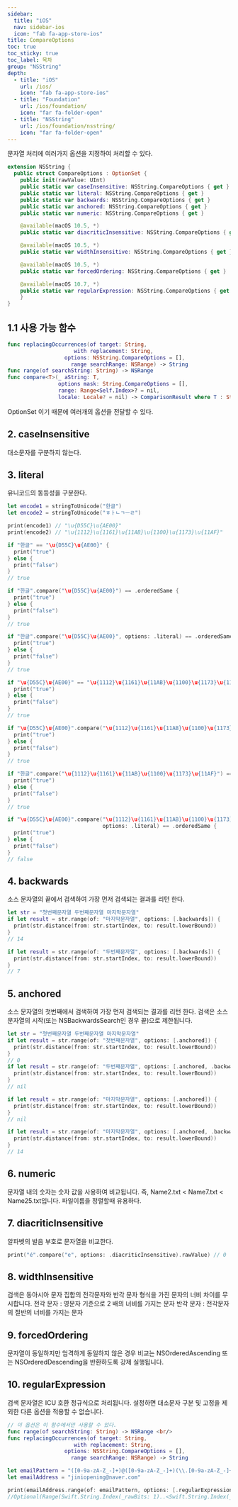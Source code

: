 ```yaml
---
sidebar:
  title: "iOS"
  nav: sidebar-ios
  icon: "fab fa-app-store-ios"
title: CompareOptions
toc: true
toc_sticky: true
toc_label: 목차
group: "NSString"
depth: 
  - title: "iOS"
    url: /ios/
    icon: "fab fa-app-store-ios"
  - title: "Foundation"
    url: /ios/foundation/
    icon: "far fa-folder-open"
  - title: "NSString"
    url: /ios/foundation/nsstring/
    icon: "far fa-folder-open"
---
```

문자열 처리에 여러가지 옵션을 지정하여 처리할 수 있다.
```swift
extension NSString {
  public struct CompareOptions : OptionSet {
    public init(rawValue: UInt)
    public static var caseInsensitive: NSString.CompareOptions { get }
    public static var literal: NSString.CompareOptions { get }
    public static var backwards: NSString.CompareOptions { get }
    public static var anchored: NSString.CompareOptions { get }
    public static var numeric: NSString.CompareOptions { get }

    @available(macOS 10.5, *)
    public static var diacriticInsensitive: NSString.CompareOptions { get }

    @available(macOS 10.5, *)
    public static var widthInsensitive: NSString.CompareOptions { get }

    @available(macOS 10.5, *)
    public static var forcedOrdering: NSString.CompareOptions { get }

    @available(macOS 10.7, *)
    public static var regularExpression: NSString.CompareOptions { get }
    }
}
```

## 1.1 사용 가능 함수
```swift
func replacingOccurrences(of target: String, 
                     with replacement: String, 
                  options: NSString.CompareOptions = [],
                    range searchRange: NSRange) -> String
func range(of searchString: String) -> NSRange
func compare<T>(_ aString: T,
                options mask: String.CompareOptions = [],
                range: Range<Self.Index>? = nil,
                locale: Locale? = nil) -> ComparisonResult where T : StringProtocol
```

OptionSet 이기 때문에 여러개의 옵션을 전달할 수 있다.

## 2. caseInsensitive
대소문자를 구분하지 않는다.

## 3. literal
유니코드의 동등성을 구분한다.
```swift
let encode1 = stringToUnicode("한글")
let encode2 = stringToUnicode("ㅎㅏㄴㄱㅡㄹ")

print(encode1) // "\u{D55C}\u{AE00}"
print(encode2) // "\u{1112}\u{1161}\u{11AB}\u{1100}\u{1173}\u{11AF}"
```
```swift
if "한글" == "\u{D55C}\u{AE00}" {
  print("true")
} else {
  print("false")
}
// true
```
```swift
if "한글".compare("\u{D55C}\u{AE00}") == .orderedSame {
  print("true")
} else {
  print("false")
}
// true
```
```swift
if "한글".compare("\u{D55C}\u{AE00}", options: .literal) == .orderedSame {
  print("true")
} else {
  print("false")
}
// true
```
```swift
if "\u{D55C}\u{AE00}" == "\u{1112}\u{1161}\u{11AB}\u{1100}\u{1173}\u{11AF}" {
  print("true")
} else {
  print("false")
}
// true
```
```swift
if "\u{D55C}\u{AE00}".compare("\u{1112}\u{1161}\u{11AB}\u{1100}\u{1173}\u{11AF}") == .orderedSame {
  print("true")
} else {
  print("false")
}
// true
```
```swift
if "한글".compare("\u{1112}\u{1161}\u{11AB}\u{1100}\u{1173}\u{11AF}") == .orderedSame {
  print("true")
} else {
  print("false")
}
// true
```
```swift
if "\u{D55C}\u{AE00}".compare("\u{1112}\u{1161}\u{11AB}\u{1100}\u{1173}\u{11AF}",
                              options: .literal) == .orderedSame {
  print("true")
} else {
  print("false")
}
// false
```

## 4. backwards
소스 문자열의 끝에서 검색하여 가장 먼저 검색되는 결과를 리턴 한다.
```swift
let str = "첫번째문자열 두번째문자열 마지막문자열"
if let result = str.range(of: "마지막문자열", options: [.backwards]) {
  print(str.distance(from: str.startIndex, to: result.lowerBound))
}
// 14

if let result = str.range(of: "두번째문자열", options: [.backwards]) {
  print(str.distance(from: str.startIndex, to: result.lowerBound))
}
// 7
```

## 5. anchored
소스 문자열의 첫번째에서 검색하여 가장 먼저 검색되는 결과를 리턴 한다.
검색은 소스 문자열의 시작(또는 NSBackwardsSearch인 경우 끝)으로 제한됩니다.
```swift
let str = "첫번째문자열 두번째문자열 마지막문자열"
if let result = str.range(of: "첫번째문자열", options: [.anchored]) {
  print(str.distance(from: str.startIndex, to: result.lowerBound))
}
// 0
if let result = str.range(of: "두번째문자열", options: [.anchored, .backwards]) {
  print(str.distance(from: str.startIndex, to: result.lowerBound))
}
// nil

if let result = str.range(of: "마지막문자열", options: [.anchored]) {
  print(str.distance(from: str.startIndex, to: result.lowerBound))
}
// nil

if let result = str.range(of: "마지막문자열", options: [.anchored, .backwards]) {
  print(str.distance(from: str.startIndex, to: result.lowerBound))
}
// 14
```

## 6. numeric
문자열 내의 숫자는 숫자 값을 사용하여 비교됩니다. 즉, Name2.txt < Name7.txt < Name25.txt입니다.
파일이름을 정렬할때 유용하다.

## 7. diacriticInsensitive
알파벳의 발음 부호로 문자열을 비교한다.
```swift
print("é".compare("e", options: .diacriticInsensitive).rawValue) // 0
```
## 8. widthInsensitive
검색은 동아시아 문자 집합의 전각문자와 반각 문자 형식을 가진 문자의 너비 차이를 무시합니다.
전각 문자 : 영문자 기준으로 2 배의 너비를 가지는 문자
반각 문자 : 전각문자의 절반의 너비를 가지는 문자

## 9. forcedOrdering
문자열이 동일하지만 엄격하게 동일하지 않은 경우 비교는 NSOrderedAscending 또는 NSOrderedDescending을 반환하도록 강제 실행됩니다.
## 10. regularExpression
검색 문자열은 ICU 호환 정규식으로 처리됩니다. 설정하면 대소문자 구분 및 고정을 제외한 다른 옵션을 적용할 수 없습니다. 

```swift
// 이 옵션은 이 함수에서만 사용할 수 있다.
func range(of searchString: String) -> NSRange <br/>
func replacingOccurrences(of target: String, 
                     with replacement: String, 
                  options: NSString.CompareOptions = [],
                    range searchRange: NSRange) -> String
```

```swift
let emailPattern = "([0-9a-zA-Z_-]+)@([0-9a-zA-Z_-]+)(\\.[0-9a-zA-Z_-]+){1,2}"
let emailAddress = "jiniopening@naver.com"

print(emailAddress.range(of: emailPattern, options: [.regularExpression]))
//Optional(Range(Swift.String.Index(_rawBits: 1)..<Swift.String.Index(_rawBits: 1376256)))
```
